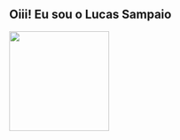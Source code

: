 ## Oiii! Eu sou o Lucas Sampaio
 <div>
  <a href="https://github.com/LucasSampaioOliveira">
 
  <img height="180em" src="https://github-readme-stats.vercel.app/api/top-langs/?username=LucasSampaioOliveira&layout=compact&langs_count=8&theme=onedark"/>
<div>

